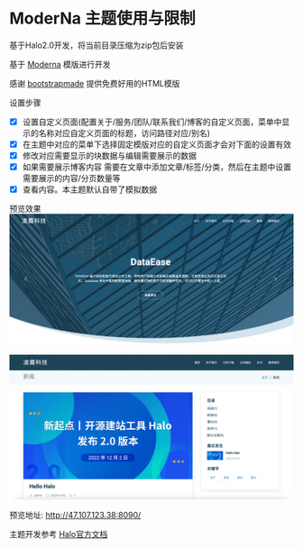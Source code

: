 # ModerNa 主题使用与限制

基于Halo2.0开发，将当前目录压缩为zip包后安装

基于 [Moderna](https://bootstrapmade.com/free-bootstrap-template-corporate-moderna/) 模版进行开发

感谢 [bootstrapmade](https://bootstrapmade.com) 提供免费好用的HTML模版

设置步骤

- [x] 设置自定义页面(配置关于/服务/团队/联系我们/博客的自定义页面，菜单中显示的名称对应自定义页面的标题，访问路径对应/别名)
- [x] 在主题中对应的菜单下选择固定模版对应的自定义页面才会对下面的设置有效
- [x] 修改对应需要显示的块数据与编辑需要展示的数据
- [x] 如果需要展示博客内容 需要在文章中添加文章/标签/分类，然后在主题中设置需要展示的内容/分页数量等
- [x] 查看内容。本主题默认自带了模拟数据

预览效果
![img.png](img.png)

![img_1.png](img_1.png)

预览地址:
http://47.107.123.38:8090/

主题开发参考 [Halo官方文档](https://docs.halo.run)
